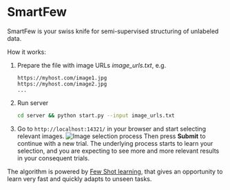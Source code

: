 # SmartFew

SmartFew is your swiss knife for semi-supervised structuring of unlabeled data. 

How it works:

1. Prepare the file with image URLs _image_urls.txt_, e.g.
    ```text
    https://myhost.com/image1.jpg
    https://myhost.com/image2.jpg
    ...
    ```
2. Run server
    ```bash
    cd server && python start.py --input image_urls.txt
    ```

3. Go to `http://localhost:14321/` in your browser and start selecting relevant images. 
![Image selection process](https://data.heartex.net/misc/images/static/smartfew-min.png)
Then press **Submit** to continue with a new trial.
The underlying process starts to learn your selection, and you are expecting to see more and more relevant results in your consequent trials.

The algorithm is powered by [Few Shot learning](https://msiam.github.io/Few-Shot-Learning/), that gives an opportunity to learn very fast and quickly adapts to unseen tasks. 

